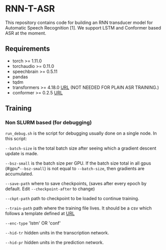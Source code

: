 # RNN-T-ASR
This repository contains code for building an RNN transducer model for Automatic Speech Recognition [1]. We support LSTM and Conformer based ASR at the moment.

## Requirements
* torch >= 1.11.0
* torchaudio >= 0.11.0
* speechbrain >= 0.5.11
* pandas
* tqdm
* transformers >= 4.18.0 [URL](https://huggingface.co/docs/transformers/installation) (NOT NEEDED FOR PLAIN ASR TRAINING.)
* conformer >= 0.2.5 [URL](https://github.com/lucidrains/conformer)

## Training
### Non SLURM based (for debugging)
<code>run_debug.sh</code> is the script for debugging usually done on a single node. In this script:

<code>--batch-size</code> is the total batch size after seeing which a gradient descent update is made.

<code>--bsz-small</code> is the batch size per GPU. If the batch size total in all gpus (#gpu*<code>--bsz-small</code>) is not equal to <code>--batch-size</code>, then gradients are accumulated.

<code>--save-path</code> where to save checkpoints, (saves after every epoch by default. Edit <code>--checkpoint-after</code> to change)

<code>--ckpt-path</code> path to checkpoint to be loaded to continue training.

<code>--train-path</code> path where the training file lives. It should be a csv which follows a template defined at [URL](https://github.com/vishalsunder/speech-feature-computation)

<code>--enc-type</code> 'lstm' OR 'conf'

<code>--hid-tr</code> hidden units in the transcription network.

<code>--hid-pr</code> hidden units in the prediction network.


